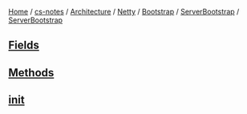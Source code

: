 [Home](https://mengxianbin.github.io) /
[cs-notes](https://mengxianbin.github.io/cs-notes/site) /
[Architecture](https://mengxianbin.github.io/cs-notes/site/Architecture) /
[Netty](https://mengxianbin.github.io/cs-notes/site/Architecture/Netty) /
[Bootstrap](https://mengxianbin.github.io/cs-notes/site/Architecture/Netty/Bootstrap) /
[ServerBootstrap](https://mengxianbin.github.io/cs-notes/site/Architecture/Netty/Bootstrap/ServerBootstrap) /
[ServerBootstrap](https://mengxianbin.github.io/cs-notes/site/Architecture/Netty/Bootstrap/ServerBootstrap/ServerBootstrap)

## [Fields](https://mengxianbin.github.io/cs-notes/site/Architecture/Netty/Bootstrap/ServerBootstrap/ServerBootstrap/Fields)

## [Methods](https://mengxianbin.github.io/cs-notes/site/Architecture/Netty/Bootstrap/ServerBootstrap/ServerBootstrap/Methods)

## [init](https://mengxianbin.github.io/cs-notes/site/Architecture/Netty/Bootstrap/ServerBootstrap/ServerBootstrap/init)
